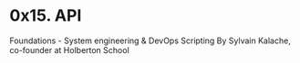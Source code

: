 # 0x15. API

 Foundations - System engineering & DevOps  Scripting
 By Sylvain Kalache, co-founder at Holberton School